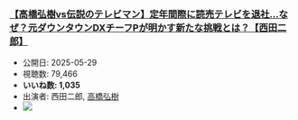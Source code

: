 ### [【高橋弘樹vs伝説のテレビマン】定年間際に読売テレビを退社...なぜ？元ダウンタウンDXチーフPが明かす新たな挑戦とは？【西田二郎】](https://www.youtube.com/watch?v=zZYipP_9Kek)
-   公開日: 2025-05-29
-   視聴数: 79,466
-   **いいね数: 1,035**
-   出演者: 西田二郎, [高橋弘樹](/rehacq_fan/people/高橋弘樹 "wikilink")
- [![](https://img.youtube.com/vi/zZYipP_9Kek/hqdefault.jpg)](https://www.youtube.com/watch?v=zZYipP_9Kek)
